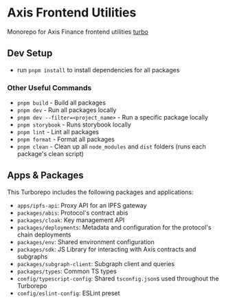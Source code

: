 # Axis Frontend Utilities

Monorepo for Axis Finance frontend utilities [turbo](https://turbo.build/repo)

## Dev Setup

- run `pnpm install` to install dependencies for all packages

### Other Useful Commands

- `pnpm build` - Build all packages
- `pnpm dev` - Run all packages locally
- `pnpm dev --filter=<project_name>` - Run a specific package locally
- `pnpm storybook` - Runs storybook locally
- `pnpm lint` - Lint all packages
- `pnpm format` - Format all packages
- `pnpm clean` - Clean up all `node_modules` and `dist` folders (runs each package's clean script)

## Apps & Packages

This Turborepo includes the following packages and applications:

- `apps/ipfs-api`: Proxy API for an IPFS gateway
- `packages/abis`: Protocol's contract abis
- `packages/cloak`: Key management API
- `packages/deployments`: Metadata and configuration for the protocol's chain deployments
- `packages/env`: Shared environment configuration
- `packages/sdk`: JS Library for interacting with Axis contracts and subgraphs
- `packages/subgraph-client`: Subgraph client and queries
- `packages/types`: Common TS types
- `config/typescript-config`: Shared `tsconfig.json`s used throughout the Turborepo
- `config/eslint-config`: ESLint preset
